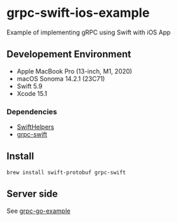 # grpc-swift-ios-example

Example of implementing gRPC using Swift with iOS App

## Developement Environment

* Apple MacBook Pro (13-inch, M1, 2020)
* macOS Sonoma 14.2.1 (23C71)
* Swift 5.9
* Xcode 15.1

### Dependencies

* [SwiftHelpers](https://github.com/leoho0722/SwiftHelpers)
* [grpc-swift](https://github.com/grpc/grpc-swift)

## Install

```shell
brew install swift-protobuf grpc-swift
```

## Server side

See [grpc-go-example](https://github.com/leoho0722/grpc-go-example)

